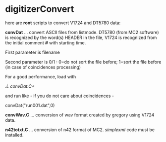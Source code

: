 # digitizerConvert

here are **root** scripts to convert V1724 and DT5780 data:

**convDat** ... convert ASCII files from listmode.  DT5780 (from MC2 software) is recognized by the word(s) HEADER in the file,  V1724 is recognized from the initial comment **\#** with starting time. 

First parameter is filename

Second parameter is 0/1 :  0=do not sort the file before;  1=sort the file before (in case of coincidences processing)

For a good performance, load with

*.L convDat.C+*

and run like - if you do not care about coincidences -

convDat("run001.dat",0)



**convWav.C** ... conversion of wav format created by gregory using V1724 data.


**n42totxt.C** ... conversion of n42 format of MC2. *simplexml* code must be installed.

